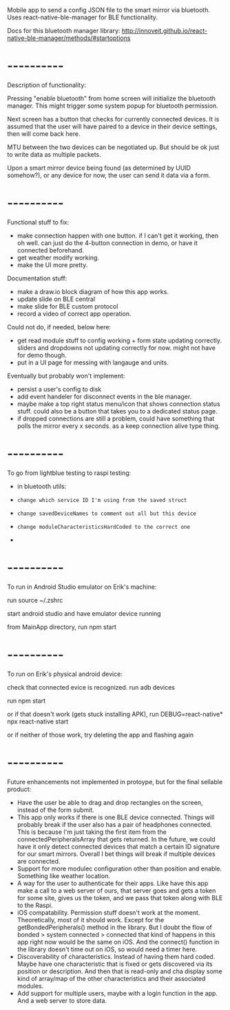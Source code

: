 Mobile app to send a config JSON file to the smart mirror via bluetooth.
Uses react-native-ble-manager for BLE functionality.

Docs for this bluetooth manager library:
http://innoveit.github.io/react-native-ble-manager/methods/#startoptions

# ----------

Description of functionality:

Pressing "enable bluetooth" from home screen will initialize the bluetooth manager. This might trigger some system popup for bluetooth permission.

Next screen has a button that checks for currently connected devices. It is assumed that the user will have paired to a device in their device settings, then will come back here.

MTU between the two devices can be negotiated up. But should be ok just to write data as multiple packets.

Upon a smart mirror device being found (as determined by UUID somehow?), or any device for now, the user can send it data via a form.

# ----------

Functional stuff to fix:
- make connection happen with one button. if I can't get it working, then oh well. can just do the 4-button connection in demo, or have it connected beforehand.
- get weather modify working.
- make the UI more pretty.

Documentation stuff:
- make a draw.io block diagram of how this app works.
- update slide on BLE central
- make slide for BLE custom protocol
- record a video of correct app operation.



Could not do, if needed, below here:
- get read module stuff to config working + form state updating correctly. sliders and dropdowns not updating correctly for now. might not have for demo though.
- put in a UI page for messing with langauge and units.

Eventually but probably won't implement:
- persist a user's config to disk
- add event handeler for disconnect events in the ble manager.
- maybe make a top right status menu/icon that shows connection status stuff. could also be a button that takes you to a dedicated status page.
- if dropped connections are still a problem, could have something that polls the mirror every x seconds. as a keep connection alive type thing.

# ----------

To go from lightblue testing to raspi testing:
- in bluetooth utils:
-     change which service ID I'm using from the saved struct
-     change savedDeviceNames to comment out all but this device
-     change moduleCharacteristicsHardCoded to the correct one
-

# ----------

To run in Android Studio emulator on Erik's machine:

run
   source ~/.zshrc

start android studio and have emulator device running

from MainApp directory, run
   npm start

# ----------

To run on Erik's physical android device:

check that connected evice is recognized. run
   adb devices

run
   npm start

or if that doesn't work (gets stuck installing APK), run
   DEBUG=react-native* npx react-native start

or if neither of those work, try deleting the app and flashing again

# ----------

Future enhancements not implemented in protoype, but for the final sellable product:
- Have the user be able to drag and drop rectangles on the screen, instead of the form submit.
- This app only works if there is one BLE device connected. Things will probably break if the user also has a pair of headphones connected. This is because I'm just taking the first item from the connectedPeripheralsArray that gets returned. In the future, we could have it only detect connected devices that match a certain ID signature for our smart mirrors. Overall I bet things will break if multiple devices are connected.
- Support for more modulec configuration other than position and enable. Something like weather location.
- A way for the user to authenticate for their apps. Like have this app make a call to a web server of ours, that server goes and gets a token for some site, gives us the token, and we pass that token along with BLE to the Raspi.
- iOS compatability. Permission stuff doesn't work at the moment. Theoretically, most of it should work. Except for the getBondedPeripherals() method in the library. But I doubt the flow of bonded > system connected > connected that kind of happens in this app right now would be the same on iOS. And the connect() function in the library doesn't time out on iOS, so would need a timer here.
- Discoverability of characteristics. Instead of having them hard coded. Maybe have one characteristic that is fixed or gets discovered via its position or description. And then that is read-only and cha display some kind of array/map of the other characteristics and their associated modules.
- Add support for multiple users, maybe with a login function in the app. And a web server to store data.